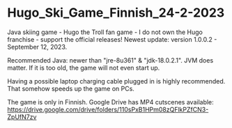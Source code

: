 # Hugo_Ski_Game_Finnish_24-2-2023
Java skiing game - Hugo the Troll fan game - I do not own the Hugo franchise - support the official releases! 
Newest update: version 1.0.0.2 - September 12, 2023. 

Recommended Java: newer than "jre-8u361" & "jdk-18.0.2.1". JVM does matter. If it is too old, the game will not even start up.

Having a possible laptop charging cable plugged in is highly recommended. That somehow speeds up the game on PCs.

The game is only in Finnish. Google Drive has MP4 cutscenes available: 
https://drive.google.com/drive/folders/110sPxB1HPm08zQFlkPZfCN3-ZpUfN7zv 
